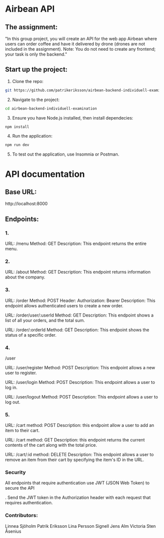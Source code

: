 # Airbean API


## The assignment:

"In this group project, you will create an API for the web app Airbean where users can order coffee and have it delivered by drone (drones are not included in the assignment). Note: You do not need to create any frontend; your task is only the backend."

## Start up the project:

1. Clone the repo:
```sh 
git https://github.com/patrikeriksson/airbean-backend-individuell-examination.git
```

2. Navigate to the project:
```sh
cd airbean-backend-individuell-examination
```

3. Ensure you have Node.js installed, then install dependecies:
```sh
npm install
```

4. Run the application:
```sh
npm run dev
```

5. To test out the application, use Insomnia or Postman.

# API documentation

## Base URL:
http://localhost:8000

## Endpoints:

### 1.
URL: /menu
Method: GET
Description: This endpoint returns the entire menu.


### 2.
URL: /about
Method: GET
Description: This endpoint returns information about the company.


### 3.
URL: /order
Method: POST
Header: Authorization: Bearer <token>
Description: This endpoint allows authenticated users to create a new order.

URL: /order/user/:userId
Method: GET
Description: This endpoint shows a list of all your orders, and the total sum.

URL: /order/:orderId
Method: GET
Description: This endpoint shows the status of a specific order.


### 4.
/user

URL: /user/register
Method: POST
Description: This endpoint allows a new user to register.

URL: /user/login
Method: POST
Description: This endpoint allows a user to log in.

URL: /user/logout
Method: POST
Description: This endpoint allows a user to log out.


### 5.
URL: /cart
method: POST
Description: this endpoint allow a user to add an item to their cart.

URL: /cart
method: GET
Description: this endpoint returns the current contents of the cart along with the total price.

URL: /cart/:id
method: DELETE
Description: This endpoint allows a user to remove an item from their cart by specifying the item's ID in the URL.




### Security
All endpoints that require authentication use JWT (JSON Web Token) to secure the API

. Send the JWT token in the Authorization header with each request that requires authentication.


### Contributors:
Linnea Sjöholm
Patrik Eriksson
Lina Persson Signell
Jens Alm
Victoria Sten Åsenius
